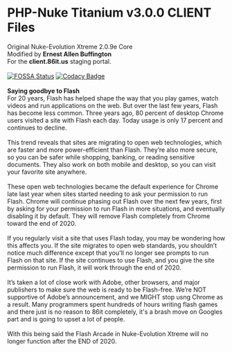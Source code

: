 # PHP-Nuke Titanium v3.0.0 CLIENT Files
Original Nuke-Evolution Xtreme 2.0.9e Core<br /> 
Modified by **Ernest Allen Buffington**<br />
For the **client.86it.us** staging portal.<br />
<br />
[![FOSSA Status](https://app.fossa.com/api/projects/git%2Bgithub.com%2Fernestbuffington%2FNuke-Evolution-Xtreme-2.0.9e.svg?type=shield)](https://app.fossa.com/projects/git%2Bgithub.com%2Fernestbuffington%2FNuke-Evolution-Xtreme-2.0.9e?ref=badge_shield) [![Codacy Badge](https://api.codacy.com/project/badge/Grade/3c30451856034aea88921addf44eb0af)](https://www.codacy.com/manual/ernestbuffington/PHP-Nuke-Titanium-CLIENT-v3.0.0?utm_source=github.com&amp;utm_medium=referral&amp;utm_content=ernestbuffington/PHP-Nuke-Titanium-CLIENT-v3.0.0&amp;utm_campaign=Badge_Grade)
<br /><br /> 
**Saying goodbye to Flash**<br />
For 20 years, Flash has helped shape the way that you play games, watch videos and run applications on the web. But over the last few years, Flash has become less common. Three years ago, 80 percent of desktop Chrome users visited a site with Flash each day. Today usage is only 17 percent and continues to decline.<br />
<br />
This trend reveals that sites are migrating to open web technologies, which are faster and more power-efficient than Flash. They’re also more secure, so you can be safer while shopping, banking, or reading sensitive documents. They also work on both mobile and desktop, so you can visit your favorite site anywhere.<br />
<br />
These open web technologies became the default experience for Chrome late last year when sites started needing to ask your permission to run Flash. Chrome will continue phasing out Flash over the next few years, first by asking for your permission to run Flash in more situations, and eventually disabling it by default. They will remove Flash completely from Chrome toward the end of 2020.<br />
<br />
If you regularly visit a site that uses Flash today, you may be wondering how this affects you. If the site migrates to open web standards, you shouldn’t notice much difference except that you'll no longer see prompts to run Flash on that site. If the site continues to use Flash, and you give the site permission to run Flash, it will work through the end of 2020.<br />
<br />
It’s taken a lot of close work with Adobe, other browsers, and major publishers to make sure the web is ready to be Flash-free. We’re NOT supportive of Adobe’s announcement, and we MIGHT stop usng Chrome as a result. Many programmers spent hundreds of hours writing flash games and there just is no reason to 86it completely, it's a brash move on Googles part and is going to upset a lot of people.<br />
<br />
With this being said the Flash Arcade in Nuke-Evolution Xtreme will no longer function after the END of 2020.
